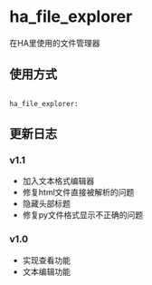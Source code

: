 # ha_file_explorer
在HA里使用的文件管理器



## 使用方式

```

ha_file_explorer:

```

## 更新日志

### v1.1
- 加入文本格式编辑器
- 修复html文件直接被解析的问题
- 隐藏头部标题
- 修复py文件格式显示不正确的问题

### v1.0
- 实现查看功能
- 文本编辑功能